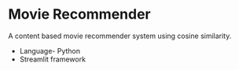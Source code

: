 # Movie Recommender
A content based movie recommender system using cosine similarity.
- Language- Python
- Streamlit framework

